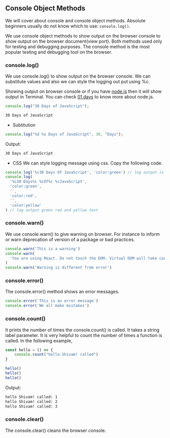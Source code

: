 ## Console Object Methods
We will cover about console and console object methods. Absolute beginners usually do not know which to use: `console.log()`.

We use console object methods to show output on the browser console to show output on the browser document(view port). Both methods used only for testing and debugging purposes. The console method is the most popular testing and debugging tool on the browser.

### console.log()
We use console.log() to show output on the browser console. We can substitute values and also we can style the logging out put using %c.

Showing output on browser console or if you have [node.js](https://nodejs.org/en) then it will show output in Terminal. You can check [01 days](./02-Installation.md) to know more about node.js.

```javascript
console.log("30 Days of JavaScript");
```

```bash
30 Days of JavaScript
```
* Subtitution

```javascript
console.log("%d %s Days of JavaScript", 30, "Days");
```

Output:
```bash
30 Days of JavaScript
```

* CSS
We can style logging message using css. Copy the following code.

```javascript
console.log('%c30 Days Of JavaScript', 'color:green') // log output is green
console.log(
  '%c30 Days%c %cOf%c %cJavaScript',
  'color:green',
  '',
  'color:red',
  '',
  'color:yellow'
) // log output green red and yellow text
```

### console.warn()
We use console.warn() to give warning on browser. For instance to inform or warn deprecation of version of a package or bad practices.

```javascript
console.warn('This is a warning')
console.warn(
  'You are using React. Do not touch the DOM. Virtual DOM will take care of handling the DOM!'
)
console.warn('Warning is different from error')
```

### console.error()
The console.error() method shows an error messages.

```javascript
console.error('This is an error message')
console.error('We all make mistakes')
```

### console.count()
It prints the number of times the console.count() is called. It takes a string label parameter. It is very helpful to count the number of times a function is called. In the following example,

```javascript
const hello = () => {
    console.count("hello Shivam! called")
}

hello()
hello()
hello()
```
Output:
```bash
hello Shivam! called: 1
hello Shivam! called: 2
hello Shivam! called: 3
```
### console.clear()
The console.clear() cleans the browser console.